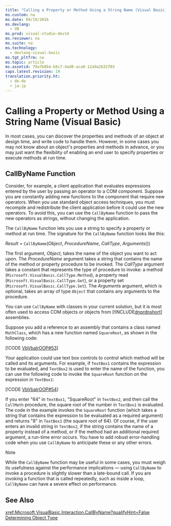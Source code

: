 ```yaml
---
title: "Calling a Property or Method Using a String Name (Visual Basic)"
ms.custom: na
ms.date: 09/19/2016
ms.devlang: 
  - VB
ms.prod: visual-studio-dev14
ms.reviewer: na
ms.suite: na
ms.technology: 
  - devlang-visual-basic
ms.tgt_pltfrm: na
ms.topic: article
ms.assetid: 79a7b8b4-b8c7-4ad8-aca8-12a9a2b32f03
caps.latest.revision: 19
translation.priority.ht: 
  - de-de
  - ja-jp
---
```

# Calling a Property or Method Using a String Name (Visual Basic)
In most cases, you can discover the properties and methods of an object at design time, and write code to handle them. However, in some cases you may not know about an object's properties and methods in advance, or you may just want the flexibility of enabling an end user to specify properties or execute methods at run time.  
  
## CallByName Function  
 Consider, for example, a client application that evaluates expressions entered by the user by passing an operator to a COM component. Suppose you are constantly adding new functions to the component that require new operators. When you use standard object access techniques, you must recompile and redistribute the client application before it could use the new operators. To avoid this, you can use the `CallByName` function to pass the new operators as strings, without changing the application.  
  
 The `CallByName` function lets you use a string to specify a property or method at run time. The signature for the `CallByName` function looks like this:  
  
 *Result* = `CallByName`(*Object*, *ProcedureName*, *CallType*, *Arguments*())  
  
 The first argument, *Object*, takes the name of the object you want to act upon. The *ProcedureName* argument takes a string that contains the name of the method or property procedure to be invoked. The *CallType* argument takes a constant that represents the type of procedure to invoke: a method (`Microsoft.VisualBasic.CallType.Method`), a property read (`Microsoft.VisualBasic.CallType.Get`), or a property set (`Microsoft.VisualBasic.CallType.Set`). The *Arguments* argument, which is optional, takes an array of type `Object` that contains any arguments to the procedure.  
  
 You can use `CallByName` with classes in your current solution, but it is most often used to access COM objects or objects from [!INCLUDE[dnprdnshort](../vs140/includes/dnprdnshort_md.md)] assemblies.  
  
 Suppose you add a reference to an assembly that contains a class named `MathClass`, which has a new function named `SquareRoot`, as shown in the following code:  
  
 [!CODE [VbVbalrOOP#53](../CodeSnippet/VS_Snippets_VBCSharp/VbVbalrOOP#53)]  
  
 Your application could use text box controls to control which method will be called and its arguments. For example, if `TextBox1` contains the expression to be evaluated, and `TextBox2` is used to enter the name of the function, you can use the following code to invoke the `SquareRoot` function on the expression in `TextBox1`:  
  
 [!CODE [VbVbalrOOP#54](../CodeSnippet/VS_Snippets_VBCSharp/VbVbalrOOP#54)]  
  
 If you enter "64" in `TextBox1`, "SquareRoot" in `TextBox2`, and then call the `CallMath` procedure, the square root of the number in `TextBox1` is evaluated. The code in the example invokes the `SquareRoot` function (which takes a string that contains the expression to be evaluated as a required argument) and returns "8" in `TextBox1` (the square root of 64). Of course, if the user enters an invalid string in `TextBox2`, if the string contains the name of a property instead of a method, or if the method had an additional required argument, a run-time error occurs. You have to add robust error-handling code when you use `CallByName` to anticipate these or any other errors.  
  
> [!NOTE]
>  While the `CallByName` function may be useful in some cases, you must weigh its usefulness against the performance implications — using `CallByName` to invoke a procedure is slightly slower than a late-bound call. If you are invoking a function that is called repeatedly, such as inside a loop, `CallByName` can have a severe effect on performance.  
  
## See Also  
 <xref:Microsoft.VisualBasic.Interaction.CallByName?qualifyHint=False>   
 [Determining Object Type](../Topic/Determining%20Object%20Type%20\(Visual%20Basic\).md)